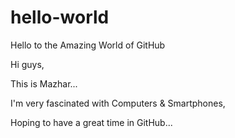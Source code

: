 # hello-world
Hello to the Amazing World of GitHub


Hi guys,

This is Mazhar...

I'm very fascinated with Computers & Smartphones,

Hoping to have a great time in GitHub...
